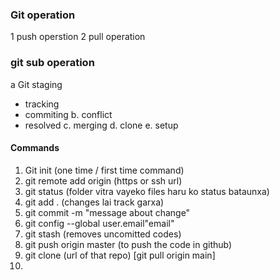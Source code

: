 ### Git operation
1 push operstion
2 pull operation

### git sub operation
a Git staging
  -  tracking
  -  commiting
  b. conflict
  -  resolved
  c. merging
  d. clone
  e. setup
  
  #### Commands
  1. Git init (one time / first time command)
  2. git remote add origin (https or ssh url)
  3. git status (folder vitra vayeko files haru ko status bataunxa)
  4. git add .  (changes lai track garxa)
  5. git commit -m "message about change"
  6. git config --global user.email"email"
  7. git stash (removes uncomitted codes)
  8. git push origin master (to push the code in github)
  9. git clone (url of that repo) [git pull origin main]
  10. 
